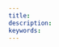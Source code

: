 ```yaml
---
title: 
description: 
keywords: 
---
```

<!-- 
# Флексопечать на рекламной упаковке
![Пример этикеток](../img/16.png "Готовая напечатанная продукция")
## Изготовление этикеток методом флексографии
Флексография в последние десятилетия стала наиболее популярным способом
производства рекламной оригинальной продукции. Флексопечать подразумевает
промышленное изготовление гибкого клише и нанесение превосходных изображений
с тщательной детализацией на картон, пластик, целлофановые пакеты, бумажную
упаковку. Флексопечать на гибкой упаковке производится быстросохнущими
разноцветными красителями под небольшим давлением, что позволяет использовать в
качестве подложки более широкий спектр материалов, включая алюминиевую фольгу,
гофрированный картон. Основа клише для флексографии формируется из мягкого
полимерного материала, уплотненной резины, название говорит само за себя, в
переводе с латинского «flexus» – согнутый, «grafo» – письмо. Ранее в процессе
флексопечати гибкой упаковки применялись токсичные краски, на данный момент
используются флуоресцентные, вполне безопасные, пигменты, образующие заданный
цвет под воздействием ультрафиолета.

![Гибкая наклейка](../img/11.png "Печать гибкой наклейки")
Широкорулонная флексопечать рассчитана на достаточно большой тираж рекламной
атрибутики, узкорулонная для производства небольшого объема наклеек,
самоклеящейся пленки. Неоспоримое преимущество флексографии – возможность
применения в любых сферах торговли, пищевом производстве путем использования
экологически безопасного сырья и красителей. Широкорулонная флексопечать
значительно снижает себестоимость рекламных материалов за счет крупного тиража и
компактного размещения изображения по всей поверхности этикеток без интервалов.

![Гибкая наклейка](../img/12.png "Печать гибкой наклейки")
Более твердые типографские модели заготовок для широкорулонной флексопечати
предназначены для переноски изображений на гладкие глянцевые стороны, мягкие для
более четкой детализированной распечатки с клише на любую основу.
Наши специалисты организуют флексографию эксклюзивных наклеек, уникальных
стикеров, помогут создать рекламный модуль для широкорулонной флексопечати
любой сложности с неограниченным тиражом, полноценным информационным
наполнением и уникальным визуальным оформлением. -->